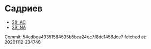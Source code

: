 # Садриев
- [28: AC](28.md)
- [29: NA](29.md)

Commit: 54edbca49351584535b5bca24dc7f8de1456dce7
 fetched at: 20201112-234748
